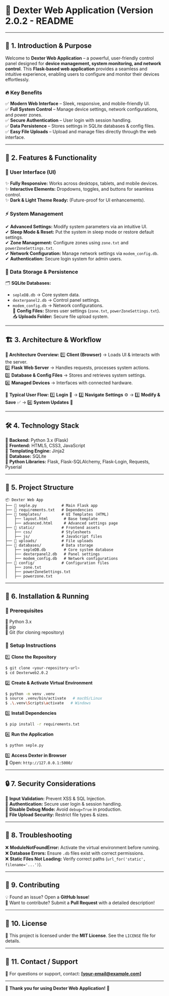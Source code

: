 # 🚀 **Dexter Web Application (Version 2.0.2 - README**

---

## 🌟 1. Introduction & Purpose

Welcome to **Dexter Web Application** – a powerful, user-friendly control panel designed for **device management, system monitoring, and network control**. This **Flask-based web application** provides a seamless and intuitive experience, enabling users to configure and monitor their devices effortlessly.

### 🔥 **Key Benefits**
✅ **Modern Web Interface** – Sleek, responsive, and mobile-friendly UI.  
✅ **Full System Control** – Manage device settings, network configurations, and power zones.  
✅ **Secure Authentication** – User login with session handling.  
✅ **Data Persistence** – Stores settings in SQLite databases & config files.  
✅ **Easy File Uploads** – Upload and manage files directly through the web interface.  

---

## 🎯 2. Features & Functionality

### 🎨 **User Interface (UI)**
✨ **Fully Responsive:** Works across desktops, tablets, and mobile devices.  
✨ **Interactive Elements:** Dropdowns, toggles, and buttons for seamless control.  
✨ **Dark & Light Theme Ready:** (Future-proof for UI enhancements).  

### ⚡ **System Management**
✔ **Advanced Settings:** Modify system parameters via an intuitive UI.  
✔ **Sleep Mode & Reset:** Put the system in sleep mode or restore default settings.  
✔ **Zone Management:** Configure zones using `zone.txt` and `powerZoneSettings.txt`.  
✔ **Network Configuration:** Manage network settings via `modem_config.db`.  
✔ **Authentication:** Secure login system for admin users.  

### 🔄 **Data Storage & Persistence**
🗂 **SQLite Databases:**  
   - `sepleDB.db` → Core system data.  
   - `dexterpanel2.db` → Control panel settings.  
   - `modem_config.db` → Network configurations.  
📁 **Config Files:** Stores user settings (`zone.txt`, `powerZoneSettings.txt`).  
📤 **Uploads Folder:** Secure file upload system.  

---

## 🏗 3. Architecture & Workflow

**📌 Architecture Overview:**
1️⃣ **Client (Browser)** → Loads UI & interacts with the server.  
2️⃣ **Flask Web Server** → Handles requests, processes system actions.  
3️⃣ **Database & Config Files** → Stores and retrieves system settings.  
4️⃣ **Managed Devices** → Interfaces with connected hardware.  

🔄 **Typical User Flow:**
1️⃣ **Login** 🔑 → 2️⃣ **Navigate Settings** ⚙ → 3️⃣ **Modify & Save** ✅ → 4️⃣ **System Updates** 🔄

---

## 🛠 4. Technology Stack

📌 **Backend:** Python 3.x (Flask)  
📌 **Frontend:** HTML5, CSS3, JavaScript  
📌 **Templating Engine:** Jinja2  
📌 **Database:** SQLite  
📌 **Python Libraries:** Flask, Flask-SQLAlchemy, Flask-Login, Requests, Pyserial  

---

## 📂 5. Project Structure

```
📦 Dexter Web App
├── 📜 seple.py           # Main Flask app
├── 📜 requirements.txt   # Dependencies
├── 📂 templates/         # UI Templates (HTML)
│   ├── layout.html       # Base template
│   ├── advanced.html     # Advanced settings page
├── 📂 static/            # Frontend assets
│   ├── css/             # Stylesheets
│   ├── js/              # JavaScript files
├── 📂 uploads/           # File uploads
├── 📂 databases/         # Data storage
│   ├── sepleDB.db        # Core system database
│   ├── dexterpanel2.db   # Panel settings
│   ├── modem_config.db   # Network configurations
├── 📂 config/            # Configuration files
│   ├── zone.txt
│   ├── powerZoneSettings.txt
│   ├── powerzone.txt
```

---

## 🚀 6. Installation & Running

### 🛑 **Prerequisites**
🔹 Python 3.x  
🔹 pip  
🔹 Git (for cloning repository)  

### 📌 **Setup Instructions**

1️⃣ **Clone the Repository**  
```bash
$ git clone <your-repository-url>
$ cd Dexterweb2.0.2
```

2️⃣ **Create & Activate Virtual Environment**  
```bash
$ python -m venv .venv
$ source .venv/bin/activate   # macOS/Linux
$ .\.venv\Scripts\activate   # Windows
```

3️⃣ **Install Dependencies**  
```bash
$ pip install -r requirements.txt
```

4️⃣ **Run the Application**  
```bash
$ python seple.py
```

5️⃣ **Access Dexter in Browser**  
🔗 Open: `http://127.0.0.1:5000/`

---

## 🔒 7. Security Considerations

🚧 **Input Validation:** Prevent XSS & SQL Injection.  
🔐 **Authentication:** Secure user login & session handling.  
🛑 **Disable Debug Mode:** Avoid `debug=True` in production.  
📁 **File Upload Security:** Restrict file types & sizes.  

---

## 🔧 8. Troubleshooting

❌ **ModuleNotFoundError:** Activate the virtual environment before running.  
❌ **Database Errors:** Ensure `.db` files exist with correct permissions.  
❌ **Static Files Not Loading:** Verify correct paths (`url_for('static', filename='...')`).  

---

## 🤝 9. Contributing

💡 Found an issue? Open a **GitHub Issue**!  
📌 Want to contribute? Submit a **Pull Request** with a detailed description!  

---

## 📜 10. License

📖 This project is licensed under the **MIT License**. See the `LICENSE` file for details.

---

## 📧 11. Contact / Support

📩 For questions or support, contact: **[your-email@example.com]**  

---

🎉 **Thank you for using Dexter Web Application!** 🚀

